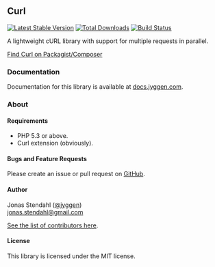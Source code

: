 ## Curl

[![Latest Stable Version](https://poser.pugx.org/jyggen/curl/version.png)](https://packagist.org/packages/jyggen/curl) [![Total Downloads](https://poser.pugx.org/jyggen/curl/d/total.png)](https://packagist.org/packages/jyggen/curl) [![Build Status](https://travis-ci.org/jyggen/curl.png)](https://travis-ci.org/jyggen/curl)

A lightweight cURL library with support for multiple requests in parallel.

[Find Curl on Packagist/Composer](https://packagist.org/packages/jyggen/curl)

### Documentation

Documentation for this library is available at [docs.jyggen.com](http://docs.jyggen.com/curl).

### About

#### Requirements

* PHP 5.3 or above.
* Curl extension (obviously).

#### Bugs and Feature Requests

Please create an issue or pull request on [GitHub](https://github.com/jyggen/curl).

#### Author

Jonas Stendahl ([@jyggen](http://twitter.com/jyggen))  
jonas.stendahl@gmail.com

[See the list of contributors here](https://github.com/jyggen/curl/contributors).

#### License

This library is licensed under the MIT license.